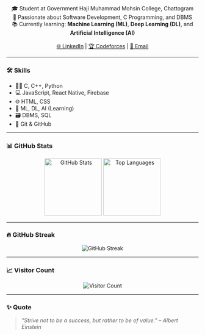 <!-- Animated name using HTML -->
<h1 align="center">
  <marquee behavior="scroll" direction="left">👋 Hi, I'm Muhammad Shibli</marquee>
</h1>

<p align="center">
  🎓 Student at Government Haji Muhammad Mohsin College, Chattogram  
  <br/>
  💼 Passionate about Software Development, C Programming, and DBMS  
  <br/>
  📚 Currently learning: <strong>Machine Learning (ML)</strong>, <strong>Deep Learning (DL)</strong>, and <strong>Artificial Intelligence (AI)</strong>
  <br/><br/>
  <a href="https://your_linkedin_url" target="_blank">🌐 LinkedIn</a> |
  <a href="https://your_codeforces_url" target="_blank">🏆 Codeforces</a> |
  <a href="mailto:shibli@example.com">📧 Email</a>
</p>

---

### 🛠️ Skills

- 👨‍💻 C, C++, Python  
- 💻 JavaScript, React Native, Firebase  
- 🌐 HTML, CSS  
- 🧠 ML, DL, AI (Learning)  
- 🗃️ DBMS, SQL  
- 🔧 Git & GitHub

---

### 📊 GitHub Stats

<p align="center">
  <img src="https://github-readme-stats.vercel.app/api?username=muhammadshibli&show_icons=true&theme=radical" alt="GitHub Stats" height="150"/>
  <img src="https://github-readme-stats.vercel.app/api/top-langs/?username=muhammadshibli&layout=compact&theme=radical" alt="Top Languages" height="150"/>
</p>

---

### 🔥 GitHub Streak

<p align="center">
  <img src="https://streak-stats.demolab.com?user=muhammadshibli&theme=radical&hide_border=true" alt="GitHub Streak" />
</p>

---

### 📈 Visitor Count

<p align="center">
  <img src="https://visitor-badge.glitch.me/badge?page_id=muhammadshibli.muhammadshibli" alt="Visitor Count" />
</p>

---

### ✨ Quote

> _"Strive not to be a success, but rather to be of value." – Albert Einstein_
